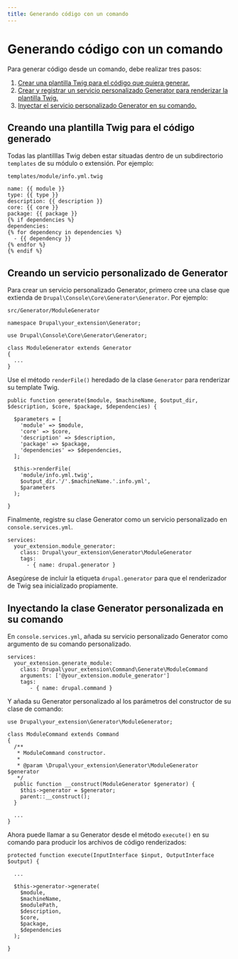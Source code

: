 ```yaml
---
title: Generando código con un comando
---
```

# Generando código con un comando

Para generar código desde un comando, debe realizar tres pasos:

1. [Crear una plantilla Twig para el código que quiera generar.](#twig-template)
2. [Crear y registrar un servicio personalizado Generator para renderizar la plantilla Twig.](#generator-service)
3. [Inyectar el servicio personalizado Generator en su comando.](#inject-service)

<a name="twig-template"></a>
## Creando una plantilla Twig para el código generado

Todas las plantilllas Twig deben estar situadas dentro de un subdirectorio  `templates`
de su módulo o extensión. Por ejemplo:

`templates/module/info.yml.twig`

```
name: {{ module }}
type: {{ type }}
description: {{ description }}
core: {{ core }}
package: {{ package }}
{% if dependencies %}
dependencies:
{% for dependency in dependencies %}
  - {{ dependency }}
{% endfor %}
{% endif %}
```
<a name="generator-service"></a>
## Creando un servicio personalizado de Generator

Para crear un servicio personalizado Generator, primero cree una clase que extienda de
`Drupal\Console\Core\Generator\Generator`. Por ejemplo:

`src/Generator/ModuleGenerator`

```
namespace Drupal\your_extension\Generator;

use Drupal\Console\Core\Generator\Generator;

class ModuleGenerator extends Generator
{
  ...
}
```

Use el método `renderFile()` heredado de la clase `Generator` para renderizar su template Twig.

```
public function generate($module, $machineName, $output_dir, $description, $core, $package, $dependencies) {

  $parameters = [
    'module' => $module,
    'core' => $core,
    'description' => $description,
    'package' => $package,
    'dependencies' => $dependencies,
  ];

  $this->renderFile(
    'module/info.yml.twig',
    $output_dir.'/'.$machineName.'.info.yml',
    $parameters
  );

}
```

Finalmente, registre su clase Generator como un servicio personalizado en `console.services.yml`.

```
services:
  your_extension.module_generator:
    class: Drupal\your_extension\Generator\ModuleGenerator
    tags:
      - { name: drupal.generator }
```

Asegúrese de incluir la etiqueta `drupal.generator` para que el renderizador de Twig sea inicializado propiamente.

<a name="inject-service"></a>
## Inyectando la clase Generator personalizada en su comando

En `console.services.yml`, añada su servicio personalizado Generator como argumento de su comando personalizado.

```
services:
  your_extension.generate_module:
    class: Drupal\your_extension\Command\Generate\ModuleCommand
    arguments: ['@your_extension.module_generator']
    tags:
       - { name: drupal.command }
```

Y añada su Generator personalizado al los parámetros del constructor de su clase de comando:

```
use Drupal\your_extension\Generator\ModuleGenerator;

class ModuleCommand extends Command
{
  /**
   * ModuleCommand constructor.
   *
   * @param \Drupal\your_extension\Generator\ModuleGenerator $generator
   */
  public function __construct(ModuleGenerator $generator) {
    $this->generator = $generator;
    parent::__construct();
  }

  ...
}
```

Ahora puede llamar a su Generator desde el método `execute()` en su comando para producir los archivos de código renderizados:

```
protected function execute(InputInterface $input, OutputInterface $output) {

  ...

  $this->generator->generate(
    $module,
    $machineName,
    $modulePath,
    $description,
    $core,
    $package,
    $dependencies
  );

}
```

